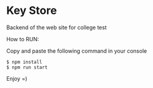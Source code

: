 # Key Store

Backend of the web site for college test

How to RUN:

Copy and paste the following command in your console

```
$ npm install
$ npm run start
```

Enjoy =)

